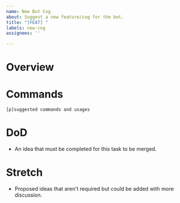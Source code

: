 ```yaml
---
name: New Bot Cog
about: Suggest a new feature/cog for the bot.
title: "[FEAT] "
labels: new-cog
assignees: ''

---
```


# Overview

# Commands
```
[p]suggested commands and usages
```

# DoD
* An idea that must be completed for this task to be merged.

# Stretch
* Proposed ideas that aren't required but could be added with more discussion.
